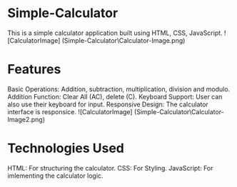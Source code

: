 # Simple-Calculator
This is a simple calculator application built using HTML, CSS, JavaScript.
![CalculatorImage]
(Simple-Calculator\Calculator-Image.png)

# Features 
Basic Operations: Addition, subtraction, multiplication, division and modulo.
Addition Function: Clear All (AC), delete (C).
Keyboard Support: User can also use their keyboard for input.
Responsive Design: The calculator interface is responsice.
![CalculatorImage]
(Simple-Calculator\Calculator-Image2.png)

# Technologies Used
HTML: For structuring the calculator.
CSS: For Styling.
JavaScript: For imlementing the calculator logic.
